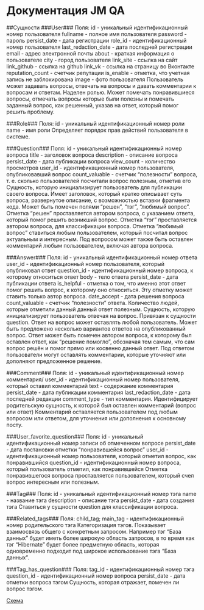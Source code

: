 # Документация JM QA

##Сущности
###User###
        Поля:
            id - уникальный идентификационный номер пользователя
            fullname - полное имя пользователя
            password - пароль
            persist_date - дата регистрации
            role_id - идентификационный номер пользователя
            last_redaction_date - дата последней регистрации
            email - адрес электронной почты
            about - краткая информация о пользователе
            city - город пользователя
            link_site - ссылка на сайт
            link_github - ссылка на github
            link_vk - ссылка на страницу во Вконтакте
            reputation_count - счетчик репутации
            is_enable - отметка, что учетная запись не заблокирована
            image - фото пользователя
    Пользователь может задавать вопросы, отвечать на вопросы и давать комментарии к вопросам и ответам. Наделен ролью.
    Может помечать понравившиеся вопросы, отмечать вопросы которые были полезны и помечать заданный вопрос, как
    решенный, указав на ответ, который помог решить проблему.

###Role###
        Поля:
            id - уникальный идентификационный номер роли
            name - имя роли
    Определяет порядок прав действий пользователя в системе.

###Question###
        Поля:
            id - уникальный идентификационный номер вопроса
            title - заголовок вопроса
            description - описание вопроса
            persist_date - дата публикации вопроса
            view_count - количество просмотров
            user_id - идентификационный номер пользователя, опубликовавший вопрос
            count_valuable - счетчик “полезности” вопроса, т. е. сколько пользователей посчитали вопрос полезным,
            отметив его
    Сущность, которую инициализирует пользователь для публикации своего вопроса. Имеет заголовок, который кратко
    описывает суть вопроса, развернутое описание, с возможностью вставки фрагмента кода. Может быть помечен полями
    “решен”, “тэг”, “любимый вопрос”. Отметка “решен” проставляется автором вопроса, с указанием ответа, который помог
    решить возникший вопрос. Отметка “тэг” проставляется автором вопроса, для классификации вопроса. Отметка “любимый
    вопрос” ставиться любым пользователем, который посчитал вопрос актуальным и интересным. Под вопросом может также
    быть оставлен комментарий любым пользователем, включая автора вопроса.

###Answer###
        Поля:
            id - уникальный идентификационный номер ответа
            user_id - идентификационный номер пользователя, который опубликовал ответ
            question_id - идентификационный номер вопроса, к которому относиться ответ
            body - тело ответа
            persist_date - дата публикации ответа
            is_helpful - отметка о том, что именно этот ответ помог решить вопрос, к которому оно относиться. Эту
            отметку может ставить только автор вопроса.
            date_accept - дата решения вопроса
            count_valuable - счетчик “полезности” ответа. Количество людей, которые отметили данный данный ответ
            полезным.
    Сущность, которую инициализирует пользователь отвечая на вопрос. Привязан к сущности question. Ответ на вопрос
    может оставлять любой пользователь. Может быть предложено несколько вариантов ответов на опубликованный вопрос.
    Ответ может быть помечен автором вопроса, к которому был оставлен ответ, как “решение помогло”, обозначая тем самым,
    что сам вопрос решён и помог прямо или косвенно данный ответ. Под ответом пользователи могут оставлять комментарии,
    которые уточняют или дополняют предложенное решение.

###Comment###
        Поля:
            id - уникальный идентификационный номер комментария/
            user_id - идентификационный номер пользователя, который оставил комментарий
            text - содержание комментария
            persist_date - дата публикации комментария
            last_redaction_date - дата последней редакции
            comment_type - тип комментария. Идентифицирует родительскую сущность, к которой был оставлен комментарий
            (вопрос или ответ)
    Комментарий оставляется пользователем под любым вопросом или ответом, для уточнения или дополнения к основному посту.

###User_favorite_question###
        Поля:
            id - уникальный идентификационный номер записи об отмеченном вопросе
            persist_date - дата постановки отметки “понравившейся вопрос”
            user_id - идентификационный номер пользователя, который отметил вопрос, как понравившийся
            question_id - идентификационный номер вопроса, который пользователь отметил, как понравившейся
    Отметка понравившегося вопроса проставляется пользователем, который счел вопрос интересным или полезным.

###Tag###
        Поля:
            id - уникальный идентификационный номер тэга
            name - название тэга
            description - описание тэга
            persist_date - дата создания тэга
    Ставиться у сущности question для классификации вопроса.

###Related_tags###
        Поля:
            child_tag;
            main_tag - идентификационный номер родительского тэга
    Категоризация тэгов. Показывает взаимосвязь общего с конкретным запросом. Например тэг “База данных” будет иметь
    более широкую область запросов, в то время как тэг “Hibernate” будет более предметную область, которая одновременно
    подходит под широкое использование тэга “База данных”.

###Tag_has_question###
        Поля:
            tag_id - идентификационный номер тэга
            question_id - идентификационный номер вопроса
            persist_date - дата отметки вопроса тэгом
    Сущность, которая отражает, помечен ли вопрос тэгом.

[Схема](https://dbdiagram.io/d/5ea77c8839d18f5553fe515d)
